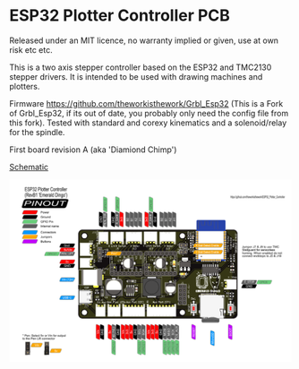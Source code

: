 # ESP32 Plotter Controller PCB
 
Released under an MIT licence, no warranty implied or given, use at own risk etc etc.

This is a two axis stepper controller based on the ESP32 and TMC2130 stepper drivers. It is intended to be used with drawing machines and plotters.

Firmware https://github.com/theworkisthework/Grbl_Esp32 (This is a Fork of Grbl_Esp32, if its out of date, you probably only need the config file from this fork). Tested with standard and corexy kinematics and a solenoid/relay for the spindle.

First board revision A (aka 'Diamiond Chimp')

[Schematic]( https://github.com/theworkisthework/ESP32_Plotter_Controller/blob/main/ESP32_Plotter_Controller_Schematic_RevA.pdf )

![Pinmap]( https://github.com/theworkisthework/ESP32_Plotter_Controller/blob/main/Plotter_pinmap.png )



